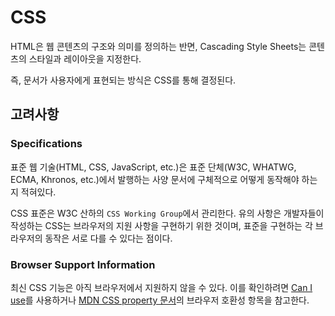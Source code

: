 # CSS

HTML은 웹 콘텐츠의 구조와 의미를 정의하는 반면, Cascading Style Sheets는 콘텐츠의 스타일과 레이아웃을 지정한다.

즉, 문서가 사용자에게 표현되는 방식은 CSS를 통해 결정된다.

## 고려사항

### Specifications

표준 웹 기술(HTML, CSS, JavaScript, etc.)은 표준 단체(W3C, WHATWG, ECMA, Khronos, etc.)에서 발행하는 사양 문서에 구체적으로 어떻게 동작해야 하는지 적혀있다.

CSS 표준은 W3C 산하의 `CSS Working Group`에서 관리한다. 유의 사항은 개발자들이 작성하는 CSS는 브라우저의 지원 사항을 구현하기 위한 것이며, 표준을 구현하는 각 브라우저의 동작은 서로 다를 수 있다는 점이다.

### Browser Support Information

최신 CSS 기능은 아직 브라우저에서 지원하지 않을 수 있다. 이를 확인하려면 [Can I use](https://caniuse.com/)를 사용하거나 [MDN CSS property 문서](https://developer.mozilla.org/en-US/docs/Web/CSS/font-family#browser_compatibility)의 브라우저 호환성 항목을 참고한다.
